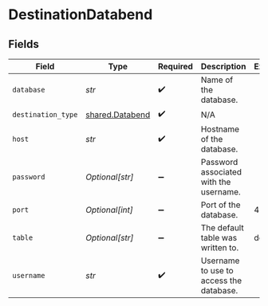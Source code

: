 # DestinationDatabend


## Fields

| Field                                              | Type                                               | Required                                           | Description                                        | Example                                            |
| -------------------------------------------------- | -------------------------------------------------- | -------------------------------------------------- | -------------------------------------------------- | -------------------------------------------------- |
| `database`                                         | *str*                                              | :heavy_check_mark:                                 | Name of the database.                              |                                                    |
| `destination_type`                                 | [shared.Databend](../../models/shared/databend.md) | :heavy_check_mark:                                 | N/A                                                |                                                    |
| `host`                                             | *str*                                              | :heavy_check_mark:                                 | Hostname of the database.                          |                                                    |
| `password`                                         | *Optional[str]*                                    | :heavy_minus_sign:                                 | Password associated with the username.             |                                                    |
| `port`                                             | *Optional[int]*                                    | :heavy_minus_sign:                                 | Port of the database.                              | 443                                                |
| `table`                                            | *Optional[str]*                                    | :heavy_minus_sign:                                 | The default  table was written to.                 | default                                            |
| `username`                                         | *str*                                              | :heavy_check_mark:                                 | Username to use to access the database.            |                                                    |